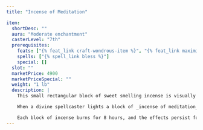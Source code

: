 ```yaml
---
title: "Incense of Meditation"

item:
  shortDesc: ""
  aura: "Moderate enchantment"
  casterLevel: "7th"
  prerequisites:
    feats: ["{% feat_link craft-wondrous-item %}", "{% feat_link maximize-spell %}"]
    spells: ["{% spell_link bless %}"]
    special: []
  slot: ""
  marketPrice: 4900
  marketPriceSpecial: ""
  weight: "1 lb"
  description: |
    This small rectangular block of sweet smelling incense is visually indistinguishable from nonmagical incense until lit. When it is burning, the special fragrance and pearly-hued smoke of this special incense are recognizable by anyone making a DC 15 {% skill_link spellcraft %} check.

    When a divine spellcaster lights a block of _incense of meditation_ and then spends 8 hours praying and meditating nearby, the incense enables him to prepare all his spells as though affected by the Maximize Spell feat. However, all the spells prepared in this way are at their normal level, not at three levels higher (as with the regular metamagic feat).

    Each block of incense burns for 8 hours, and the effects persist for 24 hours.
---
```

